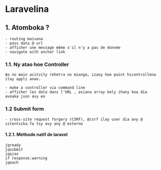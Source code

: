 # Laravelina

## 1. Atomboka ?
    - routing maivana 
    - pass data @ url
    - afficher une message même s'il n'y a pas de donnée 
    - navigate with anchor link
### 1.1. Ny atao hoe Controller  

    Ao no main acitvity rehetra no mianga, izany hoe point hicontrollena ilay appli anao.  
    
    - make a controller via command line
    - afficher les data dans l'URL , asiana array kely ihany koa dia avoaka json avy eo
    
### 1.2 Submit form

    - cross-site request forgery (CSRF), @csrf ilay user dia avy @ sitentsika fa tsy avy any @ externe

#### 1.2.1. Méthode natif de laravel

    jqready
    jqsubmit
    jqajax
    if response.warning
    jqeach